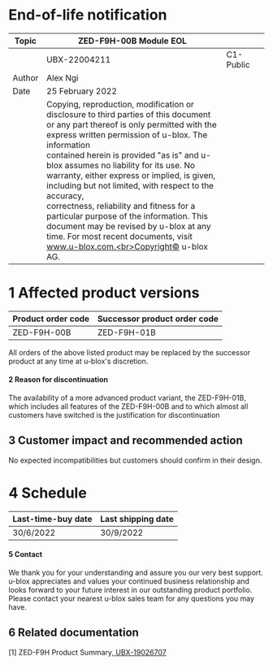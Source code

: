 

# **End-of-life notification**

| Topic  | ZED-F9H-00B Module EOL                                                                                                                                                                                                                                                                                                                                                                                                                                                                                                                                                                                      |           |  |
|--------|-------------------------------------------------------------------------------------------------------------------------------------------------------------------------------------------------------------------------------------------------------------------------------------------------------------------------------------------------------------------------------------------------------------------------------------------------------------------------------------------------------------------------------------------------------------------------------------------------------------|-----------|--|
|        | UBX-22004211                                                                                                                                                                                                                                                                                                                                                                                                                                                                                                                                                                                                | C1-Public |  |
| Author | Alex Ngi                                                                                                                                                                                                                                                                                                                                                                                                                                                                                                                                                                                                    |           |  |
| Date   | 25 February 2022                                                                                                                                                                                                                                                                                                                                                                                                                                                                                                                                                                                            |           |  |
|        | Copying, reproduction, modification or disclosure to third parties of this document or any part thereof is only permitted with the express written permission of u-blox. The information<br>contained herein is provided "as is" and u-blox assumes no liability for its use. No warranty, either express or implied, is given, including but not limited, with respect to the accuracy,<br>correctness, reliability and fitness for a particular purpose of the information. This document may be revised by u-blox at any time. For most recent documents, visit www.u-blox.com.<br>Copyright© u-blox AG. |           |  |

# **1 Affected product versions**

| Product order code | Successor product order code |
|--------------------|------------------------------|
| ZED-F9H-00B        | ZED-F9H-01B                  |

All orders of the above listed product may be replaced by the successor product at any time at u-blox's discretion.

#### **2 Reason for discontinuation**

The availability of a more advanced product variant, the ZED-F9H-01B, which includes all features of the ZED-F9H-00B and to which almost all customers have switched is the justification for discontinuation

## **3 Customer impact and recommended action**

No expected incompatibilities but customers should confirm in their design.

# **4 Schedule**

| Last-time-buy date | Last shipping date |
|--------------------|--------------------|
| 30/6/2022          | 30/9/2022          |

#### **5 Contact**

We thank you for your understanding and assure you our very best support. u-blox appreciates and values your continued business relationship and looks forward to your future interest in our outstanding product portfolio. Please contact your nearest u-blox sales team for any questions you may have.

## **6 Related documentation**

[1] ZED-F9H Product Summary[, UBX-19026707](http://www.u-blox.com/docs/UBX-19026707)